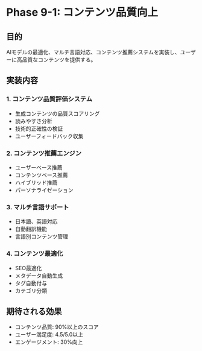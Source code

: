 # Phase 9-1: コンテンツ品質向上

## 目的

AIモデルの最適化、マルチ言語対応、コンテンツ推薦システムを実装し、ユーザーに高品質なコンテンツを提供する。

## 実装内容

### 1. コンテンツ品質評価システム
- 生成コンテンツの品質スコアリング
- 読みやすさ分析
- 技術的正確性の検証
- ユーザーフィードバック収集

### 2. コンテンツ推薦エンジン
- ユーザーベース推薦
- コンテンツベース推薦
- ハイブリッド推薦
- パーソナライゼーション

### 3. マルチ言語サポート
- 日本語、英語対応
- 自動翻訳機能
- 言語別コンテンツ管理

### 4. コンテンツ最適化
- SEO最適化
- メタデータ自動生成
- タグ自動付与
- カテゴリ分類

## 期待される効果

- コンテンツ品質: 90%以上のスコア
- ユーザー満足度: 4.5/5.0以上
- エンゲージメント: 30%向上
